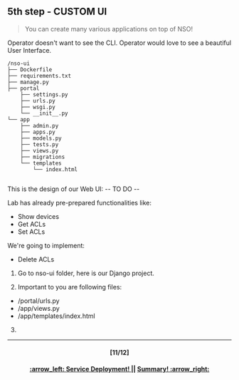## 5th step - CUSTOM UI
> You can create many various applications on top of NSO!

Operator doesn't want to see the CLI. Operator would love to see a beautiful User Interface.
```
/nso-ui
├── Dockerfile
├── requirements.txt
├── manage.py
├── portal
    ├── settings.py
    ├── urls.py
    ├── wsgi.py
    └── __init__.py
└── app
    ├── admin.py
    ├── apps.py
    ├── models.py
    ├── tests.py
    ├── views.py
    ├── migrations
    └── templates
        └── index.html
       
```
This is the design of our Web UI:
-- TO DO -- 

Lab has already pre-prepared functionalities like:
- Show devices
- Get ACLs
- Set ACLs

We're going to implement:
- Delete ACLs

1. Go to nso-ui folder, here is our Django project.

2. Important to you are following files:
- /portal/urls.py
- /app/views.py
- /app/templates/index.html

3. 

---
<h4 align="center">[11/12]</h4>
<h4 align="center"> <a href="/readme/6.md"> :arrow_left: Service Deployment! </a> || <a href="/readme/8.md"> Summary! :arrow_right: </a> </h4>
